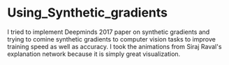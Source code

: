 # Using_Synthetic_gradients
I tried to implement Deepminds 2017 paper on synthetic gradients and trying to comine synthetic gradients to computer vision tasks to improve training speed as well as accuracy. I took the animations from Siraj Raval's explanation network because it is simply great visualization.
